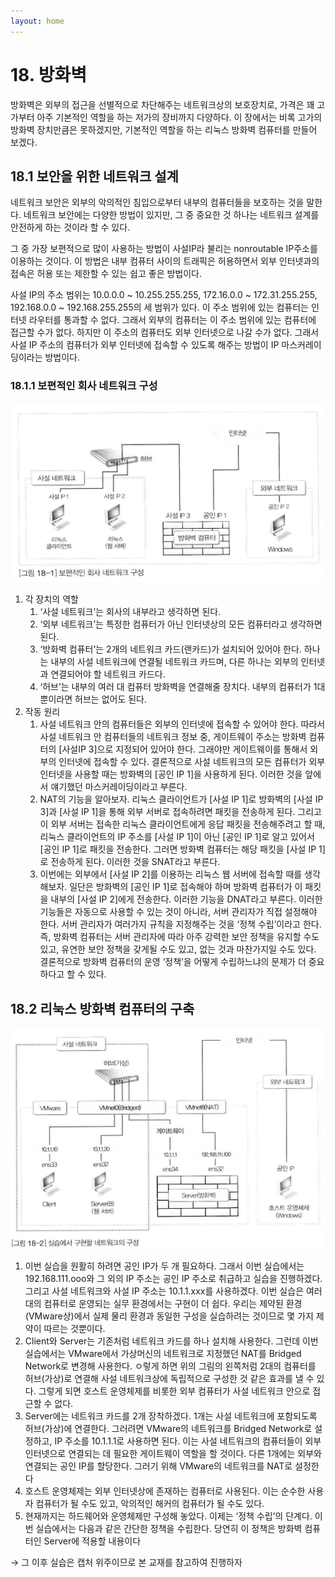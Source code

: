 ```yaml
---
layout: home
---
```


# 18. 방화벽

방화벽은 외부의 접근을 선별적으로 차단해주는 네트워크상의 보호장치로, 가격은 꽤 고가부터 아주 기본적인 역할을 하는 저가의 장비까지 다양하다. 이 장에서는 비록 고가의 방화벽 장치만큼은 못하겠지만, 기본적인 역할을 하는 리눅스 방화벽 컴퓨터를 만들어 보겠다.

## 18.1 보안을 위한 네트워크 설계

네트워크 보안은 외부의 악의적인 침입으로부터 내부의 컴퓨터들을 보호하는 것을 말한다. 네트워크 보안에는 다양한 방법이 있지만, 그 중 중요한 것 하나는 네트워크 설계를 안전하게 하는 것이라 할 수 있다.

그 중 가장 보편적으로 많이 사용하는 방법이 사설IP라 불리는 nonroutable IP주소를 이용하는 것이다. 이 방법은 내부 컴퓨터 사이의 트래픽은 허용하면서 외부 인터넷과의 접속은 허용 또는 제한할 수 있는 쉽고 좋은 방법이다.

사설 IP의 주소 범위는 10.0.0.0 ~ 10.255.255.255, 172.16.0.0 ~ 172.31.255.255, 192.168.0.0 ~ 192.168.255.255의 세 범위가 있다. 이 주소 범위에 있는 컴퓨터는 인터넷 라우터를 통과할 수 없다. 그래서 외부의 컴퓨터는 이 주소 범위에 있는 컴퓨터에 접근할 수가 없다. 하지만 이 주소의 컴퓨터도 외부 인터넷으로 나갈 수가 없다. 그래서 사설 IP 주소의 컴퓨터가 외부 인터넷에 접속할 수 있도록 해주는 방법이 IP 마스커레이딩이라는 방법이다.

### 18.1.1 보편적인 회사 네트워크 구성

<img src="images/s4_01.png">

1. 각 장치의 역할
    1. ‘사설 네트워크’는 회사의 내부라고 생각하면 된다.
    2. ‘외부 네트워크’는 특정한 컴퓨터가 아닌 인터넷상의 모든 컴퓨터라고 생각하면 된다.
    3. ‘방화벽 컴퓨터’는 2개의 네트워크 카드(랜카드)가 설치되어 있어야 한다. 하나는 내부의 사설 네트워크에 연결될 네트워크 카드며, 다른 하나는 외부의 인터넷과 연결되어야 할 네트워크 카드다.
    4. ‘허브’는 내부의 여러 대 컴퓨터 방화벽을 연결해줄 장치다. 내부의 컴퓨터가 1대뿐이라면 허브는 없어도 된다.
2. 작동 원리
    1. 사설 네트워크 안의 컴퓨터들은 외부의 인터넷에 접속할 수 있어야 한다. 따라서 사설 네트워크 안 컴퓨터들의 네트워크 정보 중, 게이트웨이 주소는 방화벽 컴퓨터의 [사설IP 3]으로 지정되어 있어야 한다. 그래야만 게이트웨이를 통해서 외부의 인터넷에 접속할 수 있다.
    결론적으로 사설 네트워크의 모든 컴퓨터가 외부 인터넷을 사용할 때는 방화벽의 [공인 IP 1]을 사용하게 된다. 이러한 것을 앞에서 얘기했던 마스커레이딩이라고 부른다.
    2. NAT의 기능을 알아보자. 리눅스 클라이언트가 [사설 IP 1]로 방화벽의 [사설 IP 3]과 [사설 IP 1]을 통해 외부 서버로 접속하려면 패킷을 전송하게 된다. 그리고 이 외부 서버는 접속한 리눅스 클라이언트에게 응답 패킷을 전송해주려고 할 때, 리눅스 클라이언트의 IP 주소를 [사설 IP 1]이 아닌 [공인 IP 1]로 알고 있어서 [공인 IP 1]로 패킷을 전송한다. 그러면 방화벽 컴퓨터는 해당 패킷을 [사설 IP 1]로 전송하게 된다. 이러한 것을 SNAT라고 부른다.
    3. 이번에는 외부에서 [사설 IP 2]를 이용하는 리눅스 웹 서버에 접속할 때를 생각해보자. 일단은 방화벽의 [공인 IP 1]로 접속해야 하며 방화벽 컴퓨터가 이 패킷을 내부의 [사설 IP 2]에게 전송한다. 이러한 기능을 DNAT라고 부른다.
    이러한 기능들은 자동으로 사용할 수 있는 것이 아니라, 서버 관리자가 직접 설정해야 한다. 서버 관리자가 여러가지 규칙을 지정해주는 것을 ‘정책 수립’이라고 한다. 즉, 방화벽 컴퓨터는 서버 관리자에 따라 아주 강력한 보안 정책을 유지할 수도 있고, 유연한 보안 정책을 갖게될 수도 있고, 없는 것과 마찬가지일 수도 있다. 결론적으로 방화벽 컴퓨터의 운영 ‘정책’을 어떻게 수립하느냐의 문제가 더 중요하다고 할 수 있다.

## 18.2 리눅스 방화벽 컴퓨터의 구축

<img src="images/s4_02.png">

1. 이번 실습을 원활히 하려면 공인 IP가 두 개 필요하다. 그래서 이번 실습에서는 192.168.111.ooo와 그 외의 IP 주소는 공인 IP 주소로 취급하고 실습을 진행하겠다. 그리고 사설 네트워크와 사설 IP 주소는 10.1.1.xxx를 사용하겠다.
이번 실습은 여러 대의 컴퓨터로 운영되는 실무 환경에서는 구현이 더 쉽다. 우리는 제약된 환경(VMware상)에서 실제 물리 환경과 동일한 구성을 실습하려는 것이므로 몇 가지 제약이 따르는 것뿐이다.
2. Client와 Server는 기존처럼 네트워크 카드를 하나 설치해 사용한다. 그런데 이번 실습에서는 VMware에서 가상머신의 네트워크로 지정했던 NAT를 Bridged Network로 변경해 사용한다. ㅇ렇게 하면 위의 그림의 왼쪽처럼 2대의 컴퓨터를 허브(가상)로 연결해 사설 네트워크상에 독립적으로 구성한 것 같은 효과를 낼 수 있다. 그렇게 되면 호스트 운영체제를 비롯한 외부 컴퓨터가 사설 네트워크 안으로 접근할 수 없다.
3. Server에는 네트워크 카드를 2개 장착하겠다. 1개는 사설 네트워크에 포함되도록 허브(가상)에 연결한다. 그러려면 VMware의 네트워크를 Bridged Network로 설정하고, IP 주소를 10.1.1.1로 사용하면 된다. 이는 사설 네트워크의 컴퓨터들이 외부 인터넷으로 연결되는 데 필요한 게이트웨이 역할을 할 것이다.
다른 1개에는 외부와 연결되는 공인 IP를 할당한다. 그러기 위해 VMware의 네트워크를 NAT로 설정한다
4. 호스트 운영체제는 외부 인터넷상에 존재하는 컴퓨터로 사용된다. 이는 순수한 사용자 컴퓨터가 될 수도 있고, 악의적인 해커의 컴퓨터가 될 수도 있다.
5. 현재까지는 하드웨어와 운영체제만 구성해 놓았다. 이제는 ‘정책 수립’의 단계다. 이번 실습에서는 다음과 같은 간단한 정책을 수립한다. 당연히 이 정책은 방화벽 컴퓨터인 Server에 적용할 내용이다

→ 그 이후 실습은 캡처 위주이므로 본 교재를 참고하여 진행하자